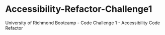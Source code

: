 # Accessibility-Refactor-Challenge1
University of Richmond Bootcamp - Code Challenge 1 - Accessibility Code Refactor
